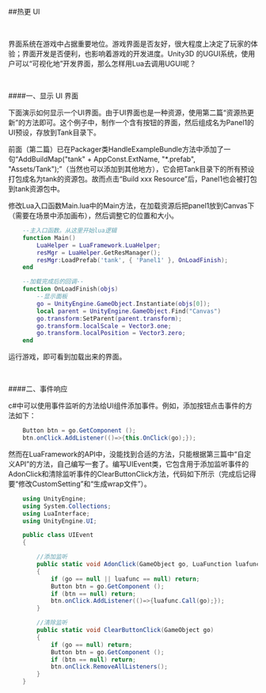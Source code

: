 ##热更 UI

&emsp;

界面系统在游戏中占据重要地位。游戏界面是否友好，很大程度上决定了玩家的体验；界面开发是否便利，也影响着游戏的开发进度。Unity3D 的UGUI系统，使用户可以“可视化地”开发界面，那么怎样用Lua去调用UGUI呢？

&emsp;

####一、显示 UI 界面

下面演示如何显示一个UI界面。由于UI界面也是一种资源，使用第二篇“资源热更新”的方法即可。这个例子中，制作一个含有按钮的界面，然后组成名为Panel1的UI预设，存放到Tank目录下。

前面（第二篇）已在Packager类HandleExampleBundle方法中添加了一句“AddBuildMap("tank" + AppConst.ExtName, "*.prefab", "Assets/Tank");”（当然也可以添加到其他地方），它会把Tank目录下的所有预设打包成名为tank的资源包。故而点击“Build xxx Resource”后，Panel1也会被打包到tank资源包中。

修改Lua入口函数Main.lua中的Main方法，在加载资源后把panel1放到Canvas下（需要在场景中添加画布），然后调整它的位置和大小。

```lua
    --主入口函数。从这里开始lua逻辑
    function Main()
        LuaHelper = LuaFramework.LuaHelper;
        resMgr = LuaHelper.GetResManager();
        resMgr:LoadPrefab('tank', { 'Panel1' }, OnLoadFinish);
    end

    --加载完成后的回调--
    function OnLoadFinish(objs)
        --显示面板
        go = UnityEngine.GameObject.Instantiate(objs[0]);
        local parent = UnityEngine.GameObject.Find("Canvas")
        go.transform:SetParent(parent.transform);
        go.transform.localScale = Vector3.one;
        go.transform.localPosition = Vector3.zero;
    end
```

运行游戏，即可看到加载出来的界面。

&emsp;

####二、事件响应

c#中可以使用事件监听的方法给UI组件添加事件。例如，添加按钮点击事件的方法如下：

```csharp
    Button btn = go.GetComponent ();
    btn.onClick.AddListener(()=>{this.OnClick(go);});
```

然而在LuaFramework的API中，没能找到合适的方法，只能根据第三篇中“自定义API”的方法，自己编写一套了。编写UIEvent类，它包含用于添加监听事件的AdonClick和清除监听事件的ClearButtonClick方法，代码如下所示（完成后记得要“修改CustomSetting”和“生成wrap文件”）。

```csharp
    using UnityEngine;
    using System.Collections;
    using LuaInterface;
    using UnityEngine.UI;

    public class UIEvent 
    {

        //添加监听
        public static void AdonClick(GameObject go, LuaFunction luafunc) 
        {
            if (go == null || luafunc == null) return;
            Button btn = go.GetComponent ();
            if (btn == null) return;
            btn.onClick.AddListener(()=>{luafunc.Call(go);});
        }

        //清除监听
        public static void ClearButtonClick(GameObject go) 
        {
            if (go == null) return;
            Button btn = go.GetComponent ();
            if (btn == null) return;
            btn.onClick.RemoveAllListeners();
        }
    }
```